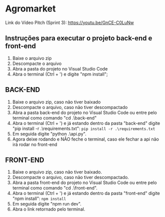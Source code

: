 # Agromarket

Link do Vídeo Pitch (Sprint 3): https://youtu.be/GnCE-C0LuNw

## Instruções para executar o projeto back-end e front-end

1. Baixe o arquivo zip
2. Descompacte o arquivo
3. Abra a pasta do projeto no Visual Studio Code
4. Abra o terminal (Ctrl + ') e digite "npm install";

## BACK-END

1. Baixe o arquivo zip, caso não tiver baixado
2. Descompacte o arquivo, caso não tiver descompactado
3. Abra a pasta back-end do projeto no Visual Studio Code ou entre pelo terminal como comando "cd .\back-end\"
4. Abra o terminal (Ctrl + ') e já estando dentro da pasta "back-end" digite "pip install -r .\requirements.txt":
   `pip install -r .\requirements.txt`
5. Em seguida digite "python .\api.py".
6. Agora deixe rodando e NÂO feche o terminal, caso ele fechar a api não irá rodar no front-end

## FRONT-END

1. Baixe o arquivo zip, caso não tiver baixado.
2. Descompacte o arquivo, caso não tiver descompactado.
3. Abra a pasta front-end do projeto no Visual Studio Code ou entre pelo terminal como comando "cd .\front-end\".
4. Abra o terminal (Ctrl + ') e já estando dentro da pasta "front-end" digite "npm install":
   `npm install`
5. Em seguida digite "npm run dev".
6. Abra o link retornado pelo terminal.
